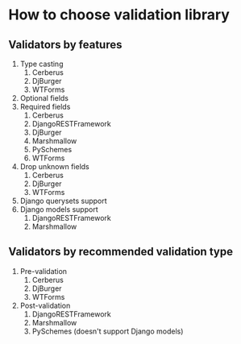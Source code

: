# How to choose validation library


## Validators by features

1. Type casting
    1. Cerberus
    1. DjBurger
    1. WTForms
1. Optional fields
1. Required fields
    1. Cerberus
    1. DjangoRESTFramework
    1. DjBurger
    1. Marshmallow
    1. PySchemes
    1. WTForms
1. Drop unknown fields
    1. Cerberus
    1. DjBurger
    1. WTForms
1. Django querysets support
1. Django models support
    1. DjangoRESTFramework
    1. Marshmallow


## Validators by recommended validation type

1. Pre-validation
    1. Cerberus
    1. DjBurger
    1. WTForms
1. Post-validation
    1. DjangoRESTFramework
    1. Marshmallow
    1. PySchemes (doesn't support Django models)
